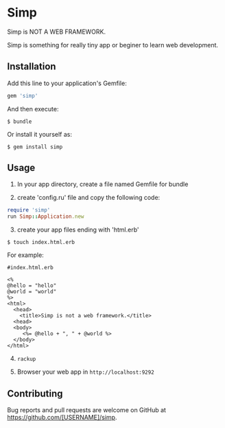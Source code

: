 # Simp

Simp is NOT A WEB FRAMEWORK.

Simp is something for really tiny app or beginer to learn web development.

## Installation

Add this line to your application's Gemfile:

```ruby
gem 'simp'
```

And then execute:

    $ bundle

Or install it yourself as:

    $ gem install simp

## Usage

1. In your app directory, create a file named Gemfile for bundle

2. create 'config.ru' file and copy the following code:

```ruby
require 'simp'
run Simp::Application.new

```
3. create your app files ending with 'html.erb'

```
$ touch index.html.erb

```

For example:

```erb
#index.html.erb

<%
@hello = "hello"
@world = "world"
%>
<html>
  <head>
    <title>Simp is not a web framework.</title>
  <head>
  <body>
     <%= @hello + ", " + @world %>
  </body>
</html>
```
4. `rackup`

5. Browser your web app in `http://localhost:9292`

## Contributing

Bug reports and pull requests are welcome on GitHub at https://github.com/[USERNAME]/simp.
